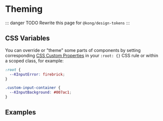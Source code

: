 # Theming

::: danger TODO
Rewrite this page for `@kong/design-tokens`
:::

## CSS Variables

You can override or "theme" some parts of components by setting corresponding [CSS Custom Properties](https://developer.mozilla.org/en-US/docs/Web/CSS/--*) in your `:root: {}` CSS rule or within a scoped class, for example:

```scss
:root {
  --KInputError: firebrick;
}

.custom-input-container {
  --KInputBackground: #007ac1;
}
```

## Examples
